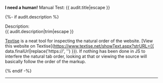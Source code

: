 
__I need a human!__ Manual Test: {{ audit.title|escape }}

{%- if audit.description %}

Description:<br>
{{ audit.description|trim|escape }}

[Textise](https://www.textise.net/) is a neat tool for inspecting the natural order of the website. [View this website on Textise](https://www.textise.net/showText.aspx?strURL={{ data.finalUrl|replace('https://', '') }}). If nothing has been done in JS to interfere the natural tab order, looking at that or viewing the source will basically follow the order of the markup.

{% endif -%}

---

